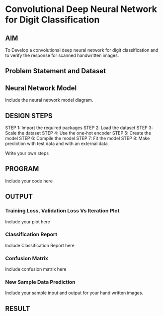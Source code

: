 # Convolutional Deep Neural Network for Digit Classification

## AIM

To Develop a convolutional deep neural network for digit classification and to verify the response for scanned handwritten images.

## Problem Statement and Dataset

## Neural Network Model

Include the neural network model diagram.

## DESIGN STEPS
STEP 1: Import the required packages
STEP 2: Load the dataset
STEP 3: Scale the dataset
STEP 4: Use the one-hot encoder
STEP 5: Create the model
STEP 6: Compile the model
STEP 7: Fit the model
STEP 8: Make prediction with test data and with an external data

Write your own steps

## PROGRAM

Include your code here

## OUTPUT

### Training Loss, Validation Loss Vs Iteration Plot

Include your plot here

### Classification Report

Include Classification Report here

### Confusion Matrix

Include confusion matrix here

### New Sample Data Prediction

Include your sample input and output for your hand written images.

## RESULT
